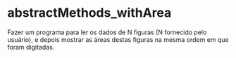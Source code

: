 # abstractMethods_withArea
Fazer um programa para ler os dados de N figuras (N fornecido pelo usuário), e depois mostrar as áreas destas figuras na mesma ordem em que foram digitadas.
